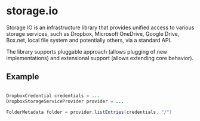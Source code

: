 # storage.io
Storage IO is an infrastructure library that provides unified access to various storage services, such as Dropbox,
Microsoft OneDrive, Google Drive, Box.net, local file system and potentially others, via a standard API.

The library supports pluggable approach (allows plugging of new implementations) and extensional support (allows extending core behavior).

## Example

```Java

DropboxCredential credentials = ...
DropboxStorageServiceProvider provider = ...

FolderMetadata folder = provider.listEntries(credentials, "/")

```


